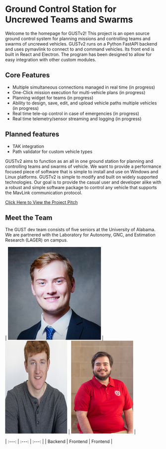 # Ground Control Station for Uncrewed Teams and Swarms

Welcome to the homepage for GUSTv2! This project is an open source ground control system for planning missions and controlling teams and swarms of uncrewed vehicles. GUSTv2 runs on a Python FastAPI backend and uses pymavlink to connect to and command vehicles. Its front end is built in React and Electron. The program has been designed to allow for easy integration with other custom modules. 

 
  
## Core Features
 - Multiple simultaneous connections managed in real time (in progress)
 - One-Click mission execution for multi-vehicle plans (in progress)
 - Planning widget for teams (in progress)
 - Ability to design, save, edit, and upload vehicle paths multiple vehicles (in progress)
 - Real time tele-op control in case of emergencies (in progress)
 - Real time telemetry/sensor streaming and logging (in progress)
 
 ## Planned features
  - TAK integration
  - Path validator for custom vehicle types 
 

GUSTv2 aims to function as an all in one ground station for planning and controlling teams and swarms of vehicle. We want to provide a performance focused piece of software that is simple to install and use on Windows and Linux platforms. GUSTv2 is simple to modify and built on widely supported technologies. Our goal is to provide the casual user and developer alike with a robust and simple software package to control any vehicle that supports the MavLink communication protocol.

[Click Here to View the Project Pitch](presentations/GUST%20Capstone%20Pitch.pdf)

## Meet the Team
The GUST dev team consists of five seniors at the University of Alabama. We are partnered with the Laboratory for Autonomy, GNC, and Estimation Research (LAGER) on campus.

| <img src="images/nick.jpg" width="300" height="300" alt="Team Headshot"> | <img src="images/jcob_Senior_Pic.jpg" width="200" height="300" alt="Team Headshot"> | <img src="images/ricardo.jpeg" width="200" height="300" alt="Team Headshot"> |

| :---: | :---: | :---: |
| Backend | Frontend | Frontend |